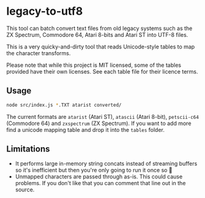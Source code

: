 # legacy-to-utf8

This tool can batch convert text files from old legacy systems such as the ZX Spectrum, Commodore 64, Atari 8-bits and Atari ST into UTF-8 files.

This is a very quicky-and-dirty tool that reads Unicode-style tables to map the character transforms.

Please note that while this project is MIT licensed, some of the tables provided have their own licenses. See each table file for their licence terms.

## Usage

```bash
node src/index.js *.TXT atarist converted/
``` 

The current formats are `atarist` (Atari ST), `atascii` (Atari 8-bit), `petscii-c64` (Commodore 64) and `zxspectrum` (ZX Spectrum). If you want to add more find a unicode mapping table and drop it into the `tables` folder.

## Limitations

- It performs large in-memory string concats instead of streaming buffers so it's inefficient but then you're only going to run it once so :shrug:
- Unmapped characters are passed through as-is. This could cause problems. If you don't like that you can comment that line out in the source.